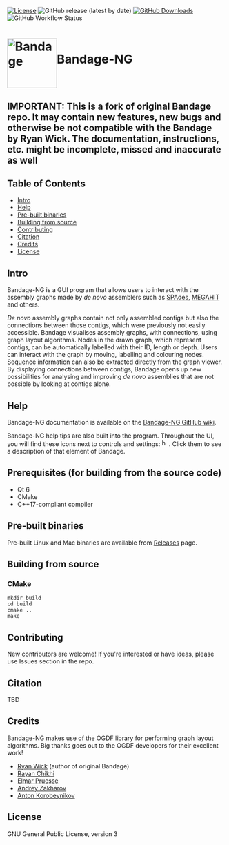 [![License](https://img.shields.io/badge/licence-GPLv3-blue)](https://www.gnu.org/licenses/gpl-3.0)
![GitHub release (latest by date)](https://img.shields.io/github/v/release/asl/BandageNG?include_prereleases)
[![GitHub Downloads](https://img.shields.io/github/downloads/asl/BandageNG/total.svg?style=social&logo=github&label=Download)](https://github.com/asl/BandageNG/releases)
![GitHub Workflow Status](https://img.shields.io/github/actions/workflow/status/asl/BandageNG/test.yml?branch=dev)

# <img src="http://rrwick.github.io/Bandage/images/logo.png" alt="Bandage" width="115" height="115" align="middle">Bandage-NG

## IMPORTANT: This is a fork of original Bandage repo. It may contain new features, new bugs and otherwise be not compatible with the Bandage by Ryan Wick. The documentation, instructions, etc. might be incomplete, missed and inaccurate as well

## Table of Contents
* [Intro](https://github.com/ctlab/BandageNG#intro)
* [Help](https://github.com/ctlab/BandageNG#help)
* [Pre-built binaries](https://github.com/ctlab/BandageNG#pre-built-binaries)
* [Building from source](https://github.com/ctlab/BandageNG#building-from-source)
* [Contributing](https://github.com/ctlab/BandageNG#contributing)
* [Citation](https://github.com/ctlab/BandageNG#citation)
* [Credits](https://github.com/ctlab/BandageNG#credits)
* [License](https://github.com/ctlab/BandageNG#license)


## Intro

Bandage-NG is a GUI program that allows users to interact with the assembly graphs made by *de novo* assemblers such as <a href="http://cab.spbu.ru/software/spades" target="_blank">SPAdes</a>, <a href="https://github.com/voutcn/megahit" target="_blank">MEGAHIT</a> and others.

*De novo* assembly graphs contain not only assembled contigs but also the connections between those contigs, which were previously not easily accessible. Bandage visualises assembly graphs, with connections, using graph layout algorithms. Nodes in the drawn graph, which represent contigs, can be automatically labelled with their ID, length or depth. Users can interact with the graph by moving, labelling and colouring nodes. Sequence information can also be extracted directly from the graph viewer. By displaying connections between contigs, Bandage opens up new possibilities for analysing and improving *de novo* assemblies that are not possible by looking at contigs alone.

## Help

Bandage-NG documentation is available on the <a href="https://github.com/ctlab/BandageNG/wiki" target="_blank">Bandage-NG GitHub wiki</a>.

Bandage-NG help tips are also built into the program. Throughout the UI, you will find these icons next to controls and settings: <img src="http://rrwick.github.io/Bandage/images/helptext.png" alt="help text icon" width="16" height="16">. Click them to see a description of that element of Bandage.

## Prerequisites (for building from the source code)
  * Qt 6
  * CMake
  * C++17-compliant compiler

## Pre-built binaries

Pre-built Linux and Mac binaries are available from [Releases](https://github.com/ctlab/BandageNG/releases) page.

## Building from source

### CMake
```shell
mkdir build
cd build
cmake ..
make
```

## Contributing

New contributors are welcome! If you're interested or have ideas, please use Issues section in the repo.


## Citation

TBD


## Credits

Bandage-NG makes use of the <a href="http://www.ogdf.net/" target="_blank">OGDF</a> library for performing graph layout algorithms. Big thanks goes out to the OGDF developers for their excellent work!

* <a href="https://github.com/rrwick" target="_blank">Ryan Wick</a> (author of original Bandage)
* <a href="https://github.com/rchikhi" target="_blank">Rayan Chikhi</a>
* <a href="https://github.com/epruesse" target="_blank">Elmar Pruesse</a>
* <a href="https://github.com/wafemand" target="_blank">Andrey Zakharov</a>
* <a href="https://github.com/asl" target="_blank">Anton Korobeynikov</a>

## License

GNU General Public License, version 3
